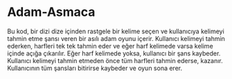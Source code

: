 # Adam-Asmaca

Bu kod, bir dizi dize içinden rastgele bir kelime seçen ve kullanıcıya kelimeyi tahmin etme şansı veren bir asılı adam oyunu içerir. Kullanıcı kelimeyi tahmin ederken, harfleri tek tek tahmin eder ve eğer harf kelimede varsa kelime içinde açığa çıkarılır. Eğer harf kelimede yoksa, kullanıcı bir şans kaybeder. Kullanıcı kelimeyi tahmin etmeden önce tüm harfleri tahmin ederse, kazanır. Kullanıcının tüm şansları bitirirse kaybeder ve oyun sona erer.

